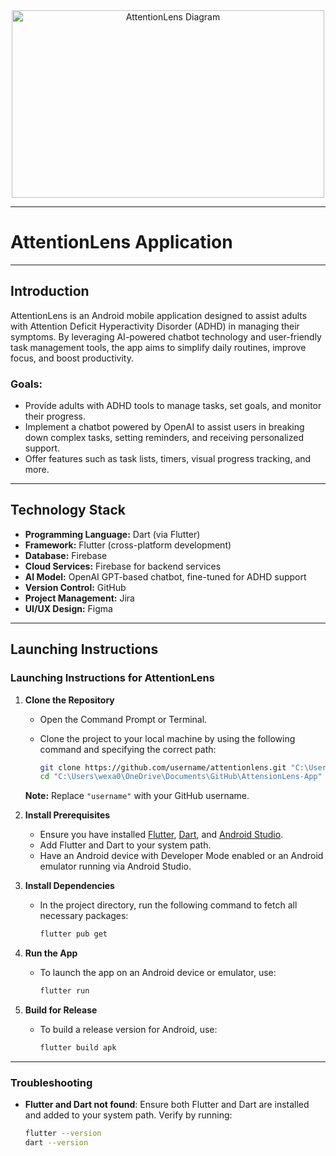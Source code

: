
<div align="center">
  <img src="https://github.com/user-attachments/assets/ec3b0e50-de4c-44ae-9b74-9eba18cea4c7" alt="AttentionLens Diagram" width="500" height="300">
</div>

---

# AttentionLens Application
---

## Introduction
AttentionLens is an Android mobile application designed to assist adults with Attention Deficit Hyperactivity Disorder (ADHD) in managing their symptoms. By leveraging AI-powered chatbot technology and user-friendly task management tools, the app aims to simplify daily routines, improve focus, and boost productivity.

### Goals:
- Provide adults with ADHD tools to manage tasks, set goals, and monitor their progress.
- Implement a chatbot powered by OpenAI to assist users in breaking down complex tasks, setting reminders, and receiving personalized support.
- Offer features such as task lists, timers, visual progress tracking, and more.

---

##  Technology Stack
- **Programming Language:** Dart (via Flutter)
- **Framework:** Flutter (cross-platform development)
- **Database:** Firebase
- **Cloud Services:** Firebase for backend services
- **AI Model:** OpenAI GPT-based chatbot, fine-tuned for ADHD support
- **Version Control:** GitHub
- **Project Management:** Jira
- **UI/UX Design:** Figma

---

## Launching Instructions

### Launching Instructions for AttentionLens

1. **Clone the Repository**
   - Open the Command Prompt or Terminal.
   - Clone the project to your local machine by using the following command and specifying the correct path:

     ```bash
     git clone https://github.com/username/attentionlens.git "C:\Users\wexa0\OneDrive\Documents\GitHub\AttensionLens-App"
     cd "C:\Users\wexa0\OneDrive\Documents\GitHub\AttensionLens-App"
     ```

   **Note:** Replace `"username"` with your GitHub username.

2. **Install Prerequisites**
   - Ensure you have installed [Flutter](https://flutter.dev/docs/get-started/install), [Dart](https://dart.dev/get-dart), and [Android Studio](https://developer.android.com/studio).
   - Add Flutter and Dart to your system path.
   - Have an Android device with Developer Mode enabled or an Android emulator running via Android Studio.

3. **Install Dependencies**
   - In the project directory, run the following command to fetch all necessary packages:

     ```bash
     flutter pub get
     ```

4. **Run the App**
   - To launch the app on an Android device or emulator, use:

     ```bash
     flutter run
     ```

5. **Build for Release**
   - To build a release version for Android, use:

     ```bash
     flutter build apk
     ```

---

### Troubleshooting

- **Flutter and Dart not found**: Ensure both Flutter and Dart are installed and added to your system path. Verify by running:
  ```bash
  flutter --version
  dart --version




